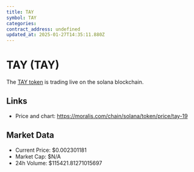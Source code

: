 ```yaml
---
title: TAY
symbol: TAY
categories: 
contract_address: undefined
updated_at: 2025-01-27T14:35:11.880Z
---
```


# TAY (TAY)
The [TAY token](https://moralis.com/chain/solana/token/price/tay-19) is trading live on the solana blockchain.

## Links
- Price and chart: https://moralis.com/chain/solana/token/price/tay-19

## Market Data
- Current Price: $0.002301181
- Market Cap: $N/A
- 24h Volume: $115421.81271015697
